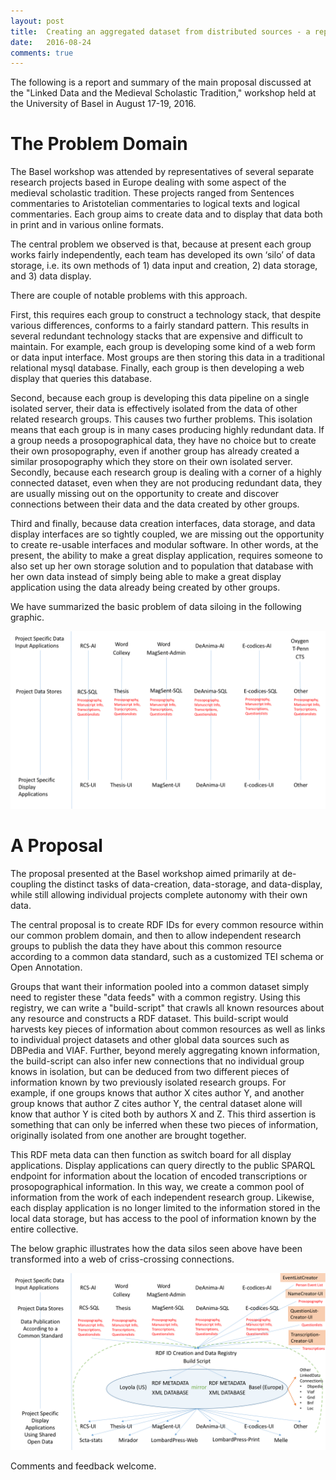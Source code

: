 ```yaml
---
layout: post
title:  Creating an aggregated dataset from distributed sources - a report from the 2016 Basel meeting.
date:   2016-08-24
comments: true
---
```


The following is a report and summary of the main proposal discussed at the "Linked Data and the Medieval Scholastic Tradition," workshop held at the University of Basel in August 17-19, 2016.

# The Problem Domain

The Basel workshop was attended by representatives of several separate research projects based in Europe dealing with some aspect of the medieval scholastic tradition. These projects ranged from Sentences commentaries to Aristotelian commentaries to logical texts and logical commentaries. Each group aims to create data and to display that data both in print and in various online formats.

The central problem we observed is that, because at present each group works fairly independently, each team has developed its own ‘silo’ of data storage, i.e. its own methods of 1) data input and creation, 2) data storage, and 3) data display.

There are couple of notable problems with this approach.

First, this requires each group to construct a technology stack, that despite various differences, conforms to a fairly standard pattern. This results in several redundant technology stacks that are expensive and difficult to maintain. For example, each group is developing some kind of a web form or data input interface. Most groups are then storing this data in a traditional relational mysql database. Finally, each group is then developing a web display that queries this database.

Second, because each group is developing this data pipeline on a single isolated server, their data is effectively isolated from the data of other related research groups. This causes two further problems. This isolation means that each group is in many cases producing highly redundant data. If a group needs a prosopographical data, they have no choice but to create their own prosopography, even if another group has already created a similar prosopography which they store on their own isolated server. Secondly, because each research group is dealing with a corner of a highly connected dataset, even when they are not producing redundant data, they are usually missing out on the opportunity to create and discover connections between their data and the data created by other groups.

Third and finally, because data creation interfaces, data storage, and data display interfaces are so tightly coupled, we are missing out the opportunity to create re-usable interfaces and modular software. In other words, at the present, the ability to make a great display application, requires someone to also set up her own storage solution and to population that database with her own data instead of simply being able to make a great display application using the data already being created by other groups.

We have summarized the basic problem of data siloing in the following graphic.

![data-silo-example](/assets/images/data-silo-example.png)

# A Proposal

The proposal presented at the Basel workshop aimed primarily at de-coupling the distinct tasks of data-creation, data-storage, and data-display, while still allowing individual projects complete autonomy with their own data.

The central proposal is to create RDF IDs for every common resource within our common problem domain, and then to allow independent research groups to publish the data they have about this common resource according to a common data standard, such as a customized TEI schema or Open Annotation.

Groups that want their information pooled into a common dataset simply need to register these "data feeds" with a common registry. Using this registry, we can write a "build-script" that crawls all known resources about any resource and constructs a RDF dataset. This build-script would harvests key pieces of information about common resources as well as links to individual project datasets and other global data sources such as DBPedia and VIAF. Further, beyond merely aggregating known information, the build-script can also infer new connections that no individual group knows in isolation, but can be deduced from two different pieces of information known by two previously isolated research groups. For example, if one groups knows that author X cites author Y, and another group knows that author Z cites author Y, the central dataset alone will know that author Y is cited both by authors X and Z. This third assertion is something that can only be inferred when these two pieces of information, originally isolated from one another are brought together.

This RDF meta data can then function as switch board for all display applications. Display applications can query directly to the public SPARQL endpoint for information about the location of encoded transcriptions or prosopographical information. In this way, we create a common pool of information from the work of each independent research group. Likewise, each display application is no longer limited to the information stored in the local data storage, but has access to the pool of information known by the entire collective.

The below graphic illustrates how the data silos seen above have been transformed into a web of criss-crossing connections.

![united-data-set-example](/assets/images/united-data-set-example.png)

Comments and feedback welcome.
